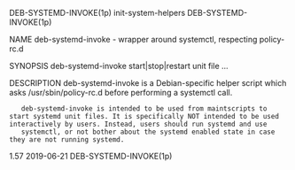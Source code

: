 DEB-SYSTEMD-INVOKE(1p)                                                                       init-system-helpers                                                                       DEB-SYSTEMD-INVOKE(1p)

NAME
       deb-systemd-invoke - wrapper around systemctl, respecting policy-rc.d

SYNOPSIS
       deb-systemd-invoke start|stop|restart unit file ...

DESCRIPTION
       deb-systemd-invoke is a Debian-specific helper script which asks /usr/sbin/policy-rc.d before performing a systemctl call.

       deb-systemd-invoke is intended to be used from maintscripts to start systemd unit files. It is specifically NOT intended to be used interactively by users. Instead, users should run systemd and use
       systemctl, or not bother about the systemd enabled state in case they are not running systemd.

1.57                                                                                              2019-06-21                                                                           DEB-SYSTEMD-INVOKE(1p)
